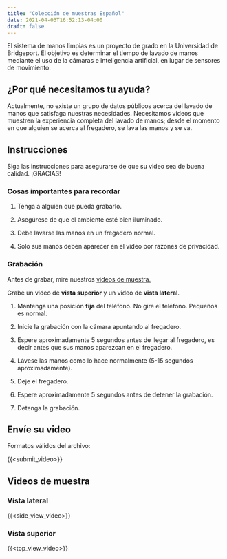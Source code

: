 ```yaml
---
title: "Colección de muestras Español"
date: 2021-04-03T16:52:13-04:00
draft: false
---
```


El sistema de manos limpias es un proyecto de grado en la Universidad de Bridgeport. El objetivo es
determinar el tiempo de lavado de manos mediante el uso de la cámaras e inteligencia artificial, en lugar de sensores de movimiento.

## ¿Por qué necesitamos tu ayuda?

Actualmente, no existe un grupo de datos públicos acerca del lavado de manos que satisfaga nuestras necesidades. Necesitamos videos que muestren la experiencia completa del lavado de manos; desde el momento en que alguien se acerca al fregadero, se lava las manos y se va.

## Instrucciones

Siga las instrucciones para asegurarse de que su video sea de buena calidad. ¡GRACIAS!

### Cosas importantes para recordar

1. Tenga a alguien que pueda grabarlo.

2. Asegúrese de que el ambiente esté bien iluminado.

3. Debe lavarse las manos en un fregadero normal.

4. Solo sus manos deben aparecer en el video por razones de privacidad.

### Grabación

Antes de grabar, mire nuestros [videos de muestra.](#videos-de-muestra)

Grabe un video de **vista superior** y un video de **vista lateral**.

1. Mantenga una posición **fija** del teléfono. No gire el teléfono. Pequeños es normal.

2. Inicie la grabación con la cámara apuntando al fregadero.

3. Espere aproximadamente 5 segundos antes de llegar al fregadero, es decir antes que sus manos aparezcan
en el fregadero.

4. Lávese las manos como lo hace normalmente (5-15 segundos aproximadamente).

5. Deje el fregadero.

6. Espere aproximadamente 5 segundos antes de detener la grabación.

7. Detenga la grabación.

## Envíe su video

Formatos válidos del archivo:

{{<submit_video>}}

## Videos de muestra

### Vista lateral

{{<side_view_video>}}

### Vista superior

{{<top_view_video>}}
